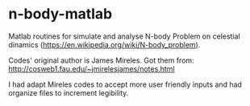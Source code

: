 # n-body-matlab

Matlab routines for simulate and analyse N-body Problem on celestial 
dinamics (https://en.wikipedia.org/wiki/N-body_problem).


Codes' original author is James Mireles. Got them from:
http://cosweb1.fau.edu/~jmirelesjames/notes.html


I had adapt Mireles codes to accept more user friendly inputs and had organize
files to increment legibility.

